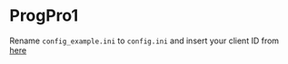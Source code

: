 # ProgPro1
Rename `config_example.ini` to `config.ini` and insert your client ID from [here](https://frost.met.no/auth/requestCredentials.html)